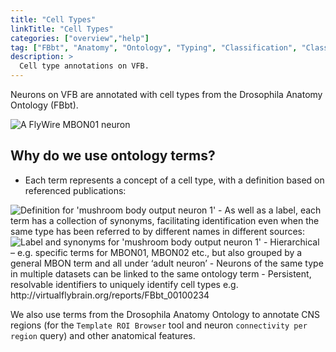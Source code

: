```yaml
---
title: "Cell Types"
linkTitle: "Cell Types"
categories: ["overview","help"]
tag: ["FBbt", "Anatomy", "Ontology", "Typing", "Classification", "Class"]
description: >
  Cell type annotations on VFB.
---
```


Neurons on VFB are annotated with cell types from the Drosophila Anatomy Ontology (FBbt).

<img src="/images/cell_types/FW_MBON01-terminfo.png" max-width="50%" alt="A FlyWire MBON01 neuron">

## Why do we use ontology terms?

 - Each term represents a concept of a cell type, with a definition based on referenced publications:
 <img src="/images/cell_types/MBON01-definition.png" max-width="50%" alt="Definition for 'mushroom body output neuron 1'">
 - As well as a label, each term has a collection of synonyms, facilitating identification even when the same type has been referred to by different names in different sources:
 <img src="/images/cell_types/MBON01-synonyms.png" max-width="50%" alt="Label and synonyms for 'mushroom body output neuron 1'">
 - Hierarchical – e.g. specific terms for MBON01, MBON02 etc., but also grouped by a general MBON term and all under ‘adult neuron’
 - Neurons of the same type in multiple datasets can be linked to the same ontology term
 - Persistent, resolvable identifiers to uniquely identify cell types e.g. http://virtualflybrain.org/reports/FBbt_00100234


We also use terms from the Drosophila Anatomy Ontology to annotate CNS regions (for the `Template ROI Browser` tool and neuron `connectivity per region` query) and other anatomical features.
